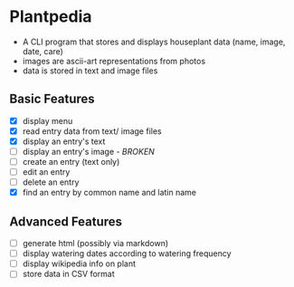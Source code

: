 # Plantpedia

- A CLI program that stores and displays houseplant data (name, image, date, care)
- images are ascii-art representations from photos
- data is stored in text and image files

## Basic Features

- [x] display menu
- [x] read entry data from text/ image files
- [x] display an entry's text
- [ ] display an entry's image - *BROKEN*
- [ ] create an entry (text only)
- [ ] edit an entry
- [ ] delete an entry
- [x] find an entry by common name and latin name

## Advanced Features

- [ ] generate html (possibly via markdown)
- [ ] display watering dates according to watering frequency
- [ ] display wikipedia info on plant
- [ ] store data in CSV format
